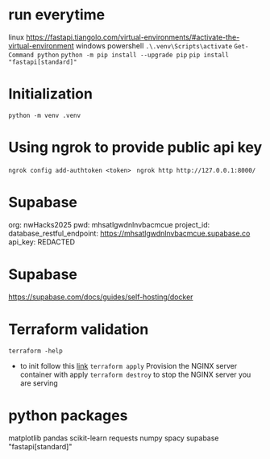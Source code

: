 # run everytime
linux https://fastapi.tiangolo.com/virtual-environments/#activate-the-virtual-environment 
windows powershell `.\.venv\Scripts\activate` `Get-Command python` `python -m pip install --upgrade pip` `pip install "fastapi[standard]"`

# Initialization
`python -m venv .venv`


# Using ngrok to provide public api key
`ngrok config add-authtoken <token> `
`ngrok http http://127.0.0.1:8000/`

# Supabase
org: nwHacks2025
pwd: mhsatlgwdnlnvbacmcue
project_id: 
database_restful_endpoint: https://mhsatlgwdnlnvbacmcue.supabase.co
api_key: REDACTED

# Supabase
https://supabase.com/docs/guides/self-hosting/docker

# Terraform validation
`terraform -help`
- to init follow this [link](https://developer.hashicorp.com/terraform/tutorials/aws-get-started/install-cli)
`terraform apply` Provision the NGINX server container with apply
`terraform destroy` to stop the NGINX server you are serving

# python packages
matplotlib
pandas
scikit-learn
requests
numpy
spacy
supabase
"fastapi[standard]"